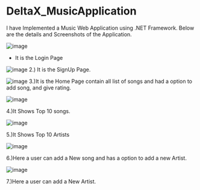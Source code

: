 # DeltaX_MusicApplication

I have Implemented a Music Web Application using .NET Framework. Below are the details and Screenshots of the Application.

![image](https://user-images.githubusercontent.com/62744238/178561281-894d838e-6727-44f6-bb99-d666dbac2ec1.png)

- It is the Login Page

![image](https://user-images.githubusercontent.com/62744238/178561571-f26e9578-0609-43e9-bc72-f044e9218712.png)
2.) It is the SignUp Page.

![image](https://user-images.githubusercontent.com/62744238/178561743-532b4d05-6670-4273-9c2e-52dcf8746dac.png)
3.)It is the Home Page contain all list of songs and had a option to add song, and give rating.

![image](https://user-images.githubusercontent.com/62744238/178561934-f586d5a9-bb15-49d4-9e1a-1b723cad6143.png)

4.)It Shows Top 10 songs.

![image](https://user-images.githubusercontent.com/62744238/178562035-99570103-18ed-4aab-9e24-c384c0c9d1b4.png)

5.)It Shows Top 10 Artists

![image](https://user-images.githubusercontent.com/62744238/178562116-ace2ccb2-cd25-4ac7-8645-b6d7d942cb8b.png)

6.)Here a user can add a New song and has a option to add a new Artist.

![image](https://user-images.githubusercontent.com/62744238/178562289-44e6ee45-ee8c-4cdd-83b0-b11a5c414d2d.png)

7.)Here a user can add a New Artist.
